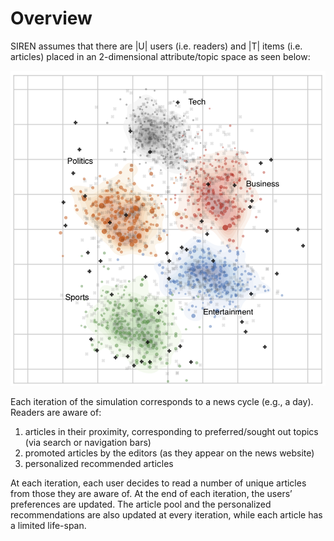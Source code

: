 # Overview

SIREN assumes that there are |U| users (i.e. readers) and |T| items (i.e. articles) placed in an 2-dimensional attribute/topic space as seen  below:

![Alt text](images/featurespace.png?raw=true "Feature space")


Each iteration of the simulation corresponds to a news cycle (e.g., a day). Readers are aware of: 
1. articles in their proximity, corresponding to preferred/sought out topics (via search or navigation bars)
2. promoted articles by the editors (as they appear on the news website)
3. personalized recommended articles

At each iteration, each user decides to read a number of unique articles from those they are aware of. At the end of each iteration, the users’ preferences are updated. The article pool and the personalized recommendations are also updated at every iteration, while each article has a limited life-span.
